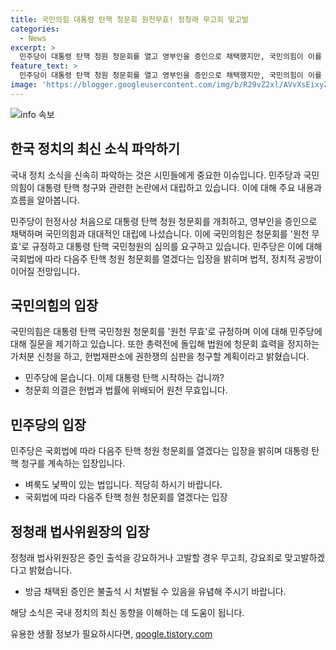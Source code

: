 ```yaml
---
title: 국민의힘 대통령 탄핵 청문회 원천무효! 정청래 무고죄 맞고발
categories:
  - News
excerpt: >
  민주당이 대통령 탄핵 청원 청문회를 열고 영부인을 증인으로 채택했지만, 국민의힘이 이를 반격하며 원천 무효로 규정했다. 국민의힘은 청원의 갑질이라며 대통령 탄핵 국민청원의 심사를 요구하고, 증인 출석을 강요하거나 고발할 경우 법사위원장 등을 고발할 계획이다. 민주당은 다음주 탄핵 청원 청문회를 열겠다는 입장으로 법적 정치적 공방이 이어질 것으로 예상된다.
feature_text: >
  민주당이 대통령 탄핵 청원 청문회를 열고 영부인을 증인으로 채택했지만, 국민의힘이 이를 반격하며 원천 무효로 규정했다. 국민의힘은 청원의 갑질이라며 대통령 탄핵 국민청원의 심사를 요구하고, 증인 출석을 강요하거나 고발할 경우 법사위원장 등을 고발할 계획이다. 민주당은 다음주 탄핵 청원 청문회를 열겠다는 입장으로 법적 정치적 공방이 이어질 것으로 예상된다.
image: 'https://blogger.googleusercontent.com/img/b/R29vZ2xl/AVvXsEixyZcFfHzMRdzZMjFBmAUKJYCLCGyLL1o632UiGVXcaFdKo_bkvkuCioo0uUKlGfBVcT3P84aROyZIXSBEx3Aw5nCQ3pTgDom1WDC4m8eifvWiAmWEEVb4x6G_l8C0QH225ldMjyaFvpxGEBGNO37VmDTDMHGhJPq73UglMfDca1-0aw/s1600/blogspot.png'
---
```


<p><img src="https://blogger.googleusercontent.com/img/b/R29vZ2xl/AVvXsEixyZcFfHzMRdzZMjFBmAUKJYCLCGyLL1o632UiGVXcaFdKo_bkvkuCioo0uUKlGfBVcT3P84aROyZIXSBEx3Aw5nCQ3pTgDom1WDC4m8eifvWiAmWEEVb4x6G_l8C0QH225ldMjyaFvpxGEBGNO37VmDTDMHGhJPq73UglMfDca1-0aw/s1600/blogspot.png" alt="info 속보" /></p>

<h2 data-ke-size="size26">한국 정치의 최신 소식 파악하기</h2>

<p>국내 정치 소식을 신속히 파악하는 것은 시민들에게 중요한 이슈입니다. 민주당과 국민의힘이 대통령 탄핵 청구와 관련한 논란에서 대립하고 있습니다. 이에 대해 주요 내용과 흐름을 알아봅니다.</p>

<p data-ke-size="size16">민주당이 헌정사상 처음으로 대통령 탄핵 청원 청문회를 개최하고, 영부인을 증인으로 채택하며 국민의힘과 대대적인 대립에 나섰습니다. 이에 국민의힘은 청문회를 '원천 무효'로 규정하고 대통령 탄핵 국민청원의 심의를 요구하고 있습니다. 민주당은 이에 대해 국회법에 따라 다음주 탄핵 청원 청문회를 열겠다는 입장을 밝히며 법적, 정치적 공방이 이어질 전망입니다.</p>

<h2 data-ke-size="size26">국민의힘의 입장</h2>

<p>국민의힘은 대통령 탄핵 국민청원 청문회를 '원천 무효'로 규정하며 이에 대해 민주당에 대해 질문을 제기하고 있습니다. 또한 총력전에 돌입해 법원에 청문회 효력을 정지하는 가처분 신청을 하고, 헌법재판소에 권한쟁의 심판을 청구할 계획이라고 밝혔습니다.</p>

<ul>
    <li>민주당에 묻습니다. 이제 대통령 탄핵 시작하는 겁니까?</li>
    <li>청문회 의결은 헌법과 법률에 위배되어 원천 무효입니다.</li>
</ul>

<h2 data-ke-size="size26">민주당의 입장</h2>

<p>민주당은 국회법에 따라 다음주 탄핵 청원 청문회를 열겠다는 입장을 밝히며 대통령 탄핵 청구를 계속하는 입장입니다.</p>

<ul>
    <li>벼룩도 낯짝이 있는 법입니다. 적당히 하시기 바랍니다.</li>
    <li>국회법에 따라 다음주 탄핵 청원 청문회를 열겠다는 입장</li>
</ul>

<h2 data-ke-size="size26">정청래 법사위원장의 입장</h2>

<p>정청래 법사위원장은 증인 출석을 강요하거나 고발할 경우 무고죄, 강요죄로 맞고발하겠다고 밝혔습니다.</p>

<ul>
    <li>방금 채택된 증인은 불출석 시 처벌될 수 있음을 유념해 주시기 바랍니다.</li>
</ul>

<p>해당 소식은 국내 정치의 최신 동향을 이해하는 데 도움이 됩니다.</p>
유용한 생활 정보가 필요하시다면, <a href="https://qoogle.tistory.com" rel="dofollow">qoogle.tistory.com</a>



